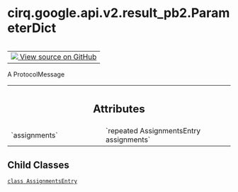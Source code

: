 <div itemscope itemtype="http://developers.google.com/ReferenceObject">
<meta itemprop="name" content="cirq.google.api.v2.result_pb2.ParameterDict" />
<meta itemprop="path" content="Stable" />
<meta itemprop="property" content="AssignmentsEntry"/>
</div>

# cirq.google.api.v2.result_pb2.ParameterDict

<!-- Insert buttons and diff -->

<table class="tfo-notebook-buttons tfo-api" align="left">

<td>
  <a target="_blank" href="https://github.com/quantumlib/cirq/tree/master/cirq/google/api/v2/result.proto">
    <img src="https://www.tensorflow.org/images/GitHub-Mark-32px.png" />
    View source on GitHub
  </a>
</td>
</table>



A ProtocolMessage

<!-- Placeholder for "Used in" -->




<!-- Tabular view -->
 <table class="responsive fixed orange">
<colgroup><col width="214px"><col></colgroup>
<tr><th colspan="2"><h2 class="add-link">Attributes</h2></th></tr>

<tr>
<td>
`assignments`
</td>
<td>
`repeated AssignmentsEntry assignments`
</td>
</tr>
</table>



## Child Classes
[`class AssignmentsEntry`](../../../../../cirq/google/api/v2/result_pb2/ParameterDict/AssignmentsEntry.md)

